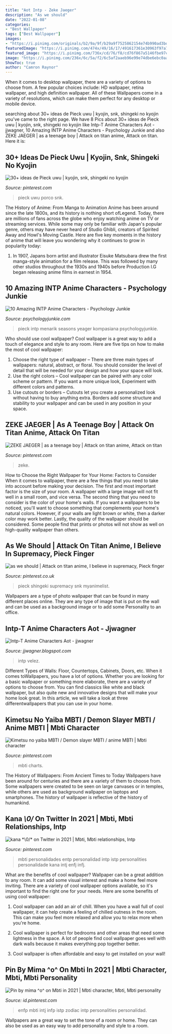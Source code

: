 ```yaml
---
title: "Aot Intp - Zeke Jaeger"
description: "As we should"
date: "2022-01-08"
categories:
- "Best Wallpaper"
tags: ["Best Wallpaper"]
images:
- "https://i.pinimg.com/originals/b2/9a/9f/b29a9f7525862154e74b990ad3bd2bb5.jpg"
featuredImage: "https://i.pinimg.com/474x/49/16/17/491617361e30963f97a70994b16141e4.jpg"
featured_image: "https://i.pinimg.com/736x/cd/76/f8/cd76f867a5146fbe97c4c7d14f2cb238.jpg"
image: "https://i.pinimg.com/236x/6c/5a/f2/6c5af2aaeb96e99e74dbe6ebc0aa78e5.jpg?nii=t"
ShowToc: true
author: "Camron Raynor"
---
```



When it comes to desktop wallpaper, there are a variety of options to choose from. A few popular choices include: HD wallpaper, retina wallpaper, and high definition wallpaper. All of these Wallpapers come in a variety of resolutions, which can make them perfect for any desktop or mobile device. 

	

		
searching about 30+ ideas de Pieck uwu | kyojin, snk, shingeki no kyojin you've came to the right page. We have 8 Pics about 30+ ideas de Pieck uwu | kyojin, snk, shingeki no kyojin like Intp-T Anime Characters Aot - jjwagner, 10 Amazing INTP Anime Characters - Psychology Junkie and also ZEKE JAEGER | as a teenage boy | Attack on titan anime, Attack on titan. Here it is:
		
    
## 30+ Ideas De Pieck Uwu | Kyojin, Snk, Shingeki No Kyojin

<img loading=lazy src="https://i.pinimg.com/474x/49/16/17/491617361e30963f97a70994b16141e4.jpg" onerror="this.onerror=null;this.src='https://tse4.mm.bing.net/th?id=OIP.hYxfOauN9TWvDRo1IaeWYgAAAA&amp;pid=15.1';" alt="30+ ideas de Pieck uwu | kyojin, snk, shingeki no kyojin">

_Source: pinterest.com_

>pieck uwu porco snk. 

	

The History of Anime: From Manga to Animation
Anime has been around since the late 1800s, and its history is nothing short ofLegend. Today, there are millions of fans across the globe who enjoy watching anime on TV or streaming services. While some may only be familiar with Japan's popular genre, others may have never heard of Studio Ghibli, creators of Spirited Away and Howl's Moving Castle. Here are five key moments in the history of anime that will leave you wondering why it continues to grow in popularity today:
1) In 1907, Japans born artist and illustrator Eisuke Matsubara drew the first manga-style animation for a film release. This was followed by many other studios throughout the 1930s and 1940s before Production I.G began releasing anime films in earnest in 1954.

    
## 10 Amazing INTP Anime Characters - Psychology Junkie

<img loading=lazy src="https://www.psychologyjunkie.com/wp-content/uploads/2021/01/Pieck-Finger.jpg" onerror="this.onerror=null;this.src='https://tse1.mm.bing.net/th?id=OIP.HEG8If_9TA_YcxnU73WS-AHaFr&amp;pid=15.1';" alt="10 Amazing INTP Anime Characters - Psychology Junkie">

_Source: psychologyjunkie.com_

>pieck intp menarik seasons yeager kompasiana psychologyjunkie. 

	

Who should use cool wallpaper?
Cool wallpaper is a great way to add a touch of elegance and style to any room. Here are five tips on how to make the most of cool wallpaper: 
1) Choose the right type of wallpaper – There are three main types of wallpapers: natural, abstract, or floral. You should consider the level of detail that will be needed for your design and how your space will look. 
2) Use the right colors – Cool wallpaper can be paired with any color scheme or pattern. If you want a more unique look, Experiment with different colors and patterns. 
3) Use cutouts or borders – Cutouts let you create a personalized look without having to buy anything extra. Borders add some structure and stability to your wallpaper and can be used in any position in your space.

    
## ZEKE JAEGER | As A Teenage Boy | Attack On Titan Anime, Attack On Titan

<img loading=lazy src="https://i.pinimg.com/originals/f3/57/f3/f357f3037257f73dad51378e712b36fb.jpg" onerror="this.onerror=null;this.src='https://tse3.mm.bing.net/th?id=OIP.-aq0sx0cBTcW5inWlqv78QHaO0&amp;pid=15.1';" alt="ZEKE JAEGER | as a teenage boy | Attack on titan anime, Attack on titan">

_Source: pinterest.com_

>zeke. 

	

How to Choose the Right Wallpaper for Your Home: Factors to Consider
When it comes to wallpaper, there are a few things that you need to take into account before making your decision. The first and most important factor is the size of your room. A wallpaper with a large image will not fit well in a small room, and vice versa. 
The second thing that you need to consider is the color of your home's walls. If you want a wallpapers to be noticed, you'll want to choose something that complements your home's natural colors. However, if your walls are light brown or white, then a darker color may work better. 
Lastly, the quality of the wallpaper should be considered. Some people find that prints or photos will not show as well on high-quality wallpaper than others.

    
## As We Should | Attack On Titan Anime, I Believe In Supremacy, Pieck Finger

<img loading=lazy src="https://i.pinimg.com/originals/a8/0d/10/a80d10f233f66c79febd84c945c0d717.png" onerror="this.onerror=null;this.src='https://tse3.mm.bing.net/th?id=OIP.mh5EOeYbJFdIh1Ihh1hmZAHaHV&amp;pid=15.1';" alt="as we should | Attack on titan anime, I believe in supremacy, Pieck finger">

_Source: pinterest.co.uk_

>pieck shingeki supremacy snk myanimelist. 

	



Wallpapers are a type of photo wallpaper that can be found in many different places online. They are any type of image that is put on the wall and can be used as a background image or to add some Personality to an office.

    
## Intp-T Anime Characters Aot - Jjwagner

<img loading=lazy src="https://i.pinimg.com/originals/b2/9a/9f/b29a9f7525862154e74b990ad3bd2bb5.jpg" onerror="this.onerror=null;this.src='https://tse2.mm.bing.net/th?id=OIP.5caqfCST4W8QCCic41NWLwHaG4&amp;pid=15.1';" alt="Intp-T Anime Characters Aot - jjwagner">

_Source: jjwagner.blogspot.com_

>intp velez. 

	

Different Types of Walls: Floor, Countertops, Cabinets, Doors, etc.
When it comes toWallpapers, you have a lot of options. Whether you are looking for a basic wallpaper or something more elaborate, there are a variety of options to choose from. You can find classics like white and black wallpaper, but also quite new and innovative designs that will make your home look great. In this article, we will take a look at three differentwallpapers that you can use in your home.

    
## Kimetsu No Yaiba MBTI / Demon Slayer MBTI / Anime MBTI | Mbti Character

<img loading=lazy src="https://i.pinimg.com/236x/6c/5a/f2/6c5af2aaeb96e99e74dbe6ebc0aa78e5.jpg?nii=t" onerror="this.onerror=null;this.src='https://tse1.mm.bing.net/th?id=OIP.0fW3wJu8jUUEMMQHoDKN4AAAAA&amp;pid=15.1';" alt="Kimetsu no yaiba MBTI / Demon slayer MBTI / anime MBTI | Mbti character">

_Source: pinterest.com_

>mbti charts. 

	

The History of Wallpapers: From Ancient Times to Today
Wallpapers have been around for centuries and there are a variety of them to choose from. Some wallpapers were created to be seen on large canvases or in temples, while others are used as background wallpaper on laptops and smartphones. The history of wallpaper is reflective of the history of humankind.

    
## Kana *\0/* On Twitter In 2021 | Mbti, Mbti Relationships, Intp

<img loading=lazy src="https://i.pinimg.com/736x/bb/10/fd/bb10fd29853f438964837c92aeb77873.jpg" onerror="this.onerror=null;this.src='https://tse2.mm.bing.net/th?id=OIP.LDrTjeI6g2P5Q4utFep9FQHaHa&amp;pid=15.1';" alt="kana *\0/* on Twitter in 2021 | Mbti, Mbti relationships, Intp">

_Source: pinterest.com_

>mbti personalidades entp personalidad intp istp personalities personalidade kana intj enfj infj. 

	

What are the benefits of cool wallpaper?
Wallpaper can be a great addition to any room. It can add some visual interest and make a home feel more inviting. There are a variety of cool wallpaper options available, so it's important to find the right one for your needs. Here are some benefits of using cool wallpaper: 
1. Cool wallpaper can add an air of chill. When you have a wall full of cool wallpaper, it can help create a feeling of chilled outness in the room. This can make you feel more relaxed and allow you to relax more when you're home. 

2. Cool wallpaper is perfect for bedrooms and other areas that need some lightness in the space. A lot of people find cool wallpaper goes well with dark walls because it makes everything pop together better. 

3. Cool wallpaper is often affordable and easy to get installed on your wall!

    
## Pin By Mima ^o^ On Mbti In 2021 | Mbti Character, Mbti, Mbti Personality

<img loading=lazy src="https://i.pinimg.com/736x/cd/76/f8/cd76f867a5146fbe97c4c7d14f2cb238.jpg" onerror="this.onerror=null;this.src='https://tse1.mm.bing.net/th?id=OIP.eOx6qwfvegbVoPHRmM8lbwHaHa&amp;pid=15.1';" alt="Pin by mima ^o^ on Mbti in 2021 | Mbti character, Mbti, Mbti personality">

_Source: id.pinterest.com_

>enfp mbti intj infp istp zodiac intp personalities personalidad. 

	

Wallpapers are a great way to set the tone of a room or home. They can also be used as an easy way to add personality and style to a room.

